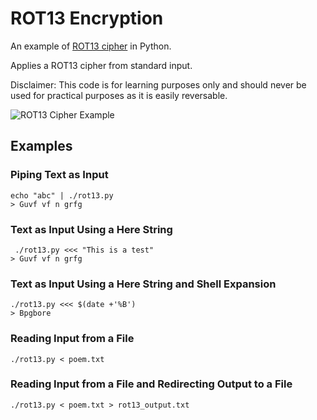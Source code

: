 # ROT13 Encryption
An example of [ROT13 cipher](https://en.wikipedia.org/wiki/ROT13) in Python. 

Applies a ROT13 cipher from standard input.

Disclaimer: This code is for learning purposes only and should never be used for practical purposes as it is easily reversable.

![ROT13 Cipher Example](/../screenshots/screenshots/example.png?raw=true)

## Examples

### Piping Text as Input
```
echo "abc" | ./rot13.py
> Guvf vf n grfg
```
### Text as Input Using a Here String
```
 ./rot13.py <<< "This is a test"
> Guvf vf n grfg
```
### Text as Input Using a Here String and Shell Expansion
```
./rot13.py <<< $(date +'%B')
> Bpgbore
```

### Reading Input from a File
```
./rot13.py < poem.txt
```

### Reading Input from a File and Redirecting Output to a File
```
./rot13.py < poem.txt > rot13_output.txt
```